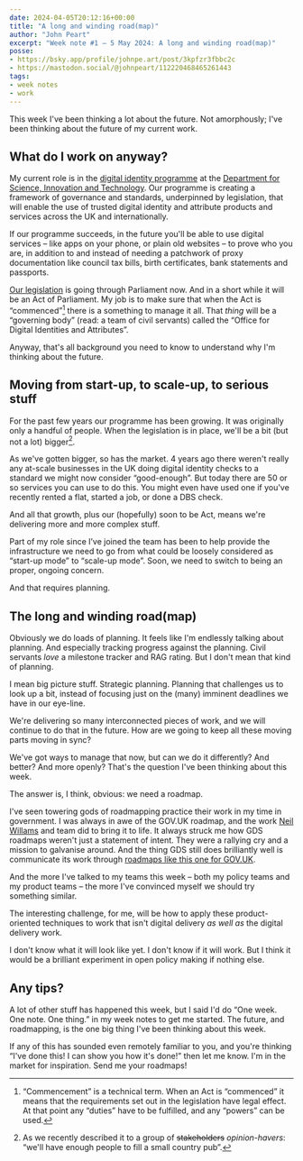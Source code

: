 ```yaml
---
date: 2024-04-05T20:12:16+00:00
title: "A long and winding road(map)"
author: "John Peart"
excerpt: "Week note #1 – 5 May 2024: A long and winding road(map)"
posse:
- https://bsky.app/profile/johnpe.art/post/3kpfzr3fbbc2c
- https://mastodon.social/@johnpeart/112220468465261443
tags:
- week notes
- work
---
```


This week I've been thinking a lot about the future. Not amorphously; I've been thinking about the future of my current work.

## What do I work on anyway?

My current role is in the [digital identity programme](https://www.gov.uk/guidance/digital-identity) at the [Department for Science, Innovation and Technology](//gov.uk/dsit). Our programme is creating a framework of governance and standards, underpinned by legislation, that will enable the use of trusted digital identity and attribute products and services across the UK and internationally. 

If our programme succeeds, in the future you'll be able to use digital services – like apps on your phone, or plain old websites – to prove who you are, in addition to and instead of needing a patchwork of proxy documentation like council tax bills, birth certificates, bank statements and passports. 

[Our legislation](https://bills.parliament.uk/bills/3430) is going through Parliament now. And in a short while it will be an Act of Parliament. My job is to make sure that when the Act is “commenced”[^commencement] there is a something to manage it all. That *thing* will be a “governing body” (read: a team of civil servants) called the “Office for Digital Identities and Attributes”. 

Anyway, that's all background you need to know to understand why I'm thinking about the future.

## Moving from start-up, to scale-up, to serious stuff

For the past few years our programme has been growing. It was originally only a handful of people. When the legislation is in place, we'll be a bit (but not a lot) bigger[^pub]. 

As we've gotten bigger, so has the market. 4 years ago there weren't really any at-scale businesses in the UK doing digital identity checks to a standard we might now consider “good-enough”. But today there are 50 or so services you can use to do this. You might even have used one if you've recently rented a flat, started a job, or done a DBS check.

And all that growth, plus our (hopefully) soon to be Act, means we're delivering more and more complex stuff. 

Part of my role since I’ve joined the team has been to help provide the infrastructure we need to go from what could be loosely considered as “start-up mode” to “scale-up mode”. Soon, we need to switch to being an proper, ongoing concern.

And that requires planning.

## The long and winding road(map)

Obviously we do loads of planning. It feels like I'm endlessly talking about planning. And especially tracking progress against the planning. Civil servants *love* a milestone tracker and RAG rating. But I don't mean that kind of planning. 

I mean big picture stuff. Strategic planning. Planning that challenges us to look up a bit, instead of focusing just on the (many) imminent deadlines we have in our eye-line.

We're delivering so many interconnected pieces of work, and we will continue to do that in the future. How are we going to keep all these moving parts moving in sync?

We've got ways to manage that now, but can we do it differently? And better? And more openly? That's the question I've been thinking about this week. 

The answer is, I think, obvious: we need a roadmap.

I've seen towering gods of roadmapping practice their work in my time in government. I was always in awe of the GOV.UK roadmap, and the work [Neil Willams](https://neilojwilliams.net) and team did to bring it to life. It always struck me how GDS roadmaps weren't just a statement of intent. They were a rallying cry and a mission to galvanise around. And the thing GDS still does brilliantly well is communicate its work through [roadmaps like this one for GOV.UK](https://www.gov.uk/roadmap).

And the more I've talked to my teams this week – both my policy teams and my product teams – the more I've convinced myself we should try something similar.

The interesting challenge, for me, will be how to apply these product-oriented techniques to work that isn't digital delivery *as well as* the digital delivery work. 

I don't know what it will look like yet. I don't know if it will work. But I think it would be a brilliant experiment in open policy making if nothing else.

## Any tips?

A lot of other stuff has happened this week, but I said I'd do “One week. One note. One thing.” in my week notes to get me started. The future, and roadmapping, is the one big thing I've been thinking about this week. 

If any of this has sounded even remotely familiar to you, and you're thinking “I've done this! I can show you how it's done!” then let me know. I'm in the market for inspiration. Send me your roadmaps!



[^pub]: As we recently described it to a group of ~~stakeholders~~ *opinion-havers*: “we'll have enough people to fill a small country pub”.

[^commencement]: “Commencement” is a technical term. When an Act is “commenced” it means that the requirements set out in the legislation have legal effect. At that point any “duties” have to be fulfilled, and any “powers” can be used. 

